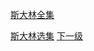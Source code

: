 [斯大林全集](https://github.com/fumoliufenyi/-/blob/master/%E7%BD%91%E7%9B%98%E8%B5%84%E6%96%99%E7%9B%AE%E5%BD%95.md#斯大林全集)

[斯大林选集](https://github.com/fumoliufenyi/-/blob/master/%E7%BD%91%E7%9B%98%E8%B5%84%E6%96%99%E7%9B%AE%E5%BD%95.md#斯大林选集)   [下一级](https://github.com/fumoliufenyi/baiduyun/blob/master/%E6%96%AF%E5%A4%A7%E6%9E%97%E9%80%89%E9%9B%86.md)
